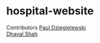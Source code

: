# hospital-website

Contributors
[Paul Dziegielewski](https://github.com/pauldziegielewski)<br />
[Dhaval Shah](https://github.com/mi11dc)
